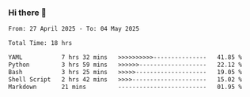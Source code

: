 ### Hi there 👋

<!--
**ututono/ututono** is a ✨ _special_ ✨ repository because its `README.md` (this file) appears on your GitHub profile.

Here are some ideas to get you started:

- 🔭 I’m currently working on ...
- 🌱 I’m currently learning ...
- 👯 I’m looking to collaborate on ...
- 🤔 I’m looking for help with ...
- 💬 Ask me about ...
- 📫 How to reach me: ...
- 😄 Pronouns: ...
- ⚡ Fun fact: ...
-->



<!--START_SECTION:waka-->

```txt
From: 27 April 2025 - To: 04 May 2025

Total Time: 18 hrs

YAML           7 hrs 32 mins   >>>>>>>>>>---------------   41.85 %
Python         3 hrs 59 mins   >>>>>>-------------------   22.12 %
Bash           3 hrs 25 mins   >>>>>--------------------   19.05 %
Shell Script   2 hrs 42 mins   >>>>---------------------   15.02 %
Markdown       21 mins         -------------------------   01.95 %
```

<!--END_SECTION:waka-->
